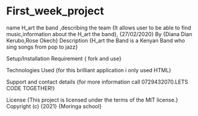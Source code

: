 # First_week_project
name H_art the band ,describing the team 
{It allows user to be able to find music,information about the H_art the band}, {27/02/2020}
By {Diana Dian Kerubo,Rose Okech}
Description
{H_art the Band is a Kenyan Band who sing songs from pop to jazz}

Setup/Installation Requirement
{ fork and use}

Technologies Used
{for this brilliant application i only used HTML}

Support and contact details
{for more information call 0729432070.LETS CODE TOGETHER!}

License
{This project is licensed under the terms of the MIT license.} Copyright (c) {2021} {Moringa school}
